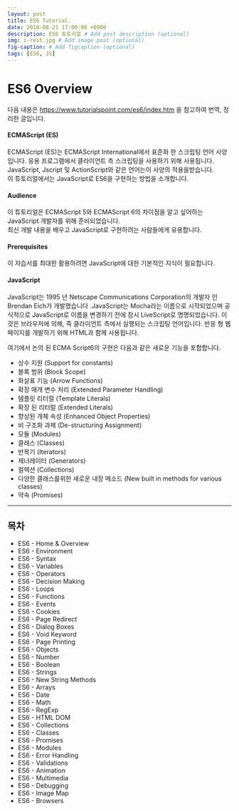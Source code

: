 ```yaml
---
layout: post
title: ES6 Tutorial.
date: 2018-08-21 17:00:00 +0900
description: ES6 튜토리얼 # Add post description (optional)
img: i-rest.jpg # Add image post (optional)
fig-caption: # Add figcaption (optional)
tags: [ES6, JS]
---
```


# ES6 Overview

다음 내용은 https://www.tutorialspoint.com/es6/index.htm 을 참고하여 번역, 정리한 글입니다.  

#### ECMAScript (ES)
ECMAScript (ES)는 ECMAScript International에서 표준화 한 스크립팅 언어 사양입니다. 응용 프로그램에서 클라이언트 측 스크립팅을 사용하기 위해 사용됩니다. JavaScript, Jscript 및 ActionScript와 같은 언어는이 사양의 적용을받습니다.  
이 튜토리얼에서는 JavaScript로 ES6을 구현하는 방법을 소개합니다.

#### Audience
이 튜토리얼은 ECMAScript 5와 ECMAScript 6의 차이점을 알고 싶어하는 JavaScript 개발자를 위해 준비되었습니다.  
최신 개발 내용을 배우고 JavaScript로 구현하려는 사람들에게 유용합니다.

#### Prerequisites
이 자습서를 최대한 활용하려면 JavaScript에 대한 기본적인 지식이 필요합니다.

#### JavaScript
JavaScript는 1995 년 Netscape Communications Corporation의 개발자 인 Brendan Eich가 개발했습니다 .JavaScript는 Mocha라는 이름으로 시작되었으며 공식적으로 JavaScript로 이름을 변경하기 전에 잠시 LiveScript로 명명되었습니다. 이것은 브라우저에 의해, 즉 클라이언트 측에서 실행되는 스크립팅 언어입니다. 반응 형 웹 페이지를 개발하기 위해 HTML과 함께 사용됩니다.

여기에서 논의 된 ECMA Script6의 구현은 다음과 같은 새로운 기능을 포함합니다.  

- 상수 지원 (Support for constants)
- 블록 범위 (Block Scope)
- 화살표 기능 (Arrow Functions)
- 확장 매개 변수 처리 (Extended Parameter Handling)
- 템플릿 리터럴 (Template Literals)
- 확장 된 리터럴 (Extended Literals)
- 향상된 개체 속성 (Enhanced Object Properties)
- 비 구조화 과제 (De-structuring Assignment)
- 모듈 (Modules)
- 클래스 (Classes)
- 반복기 (Iterators)
- 제너레이터 (Generators)
- 컬렉션 (Collections)
- 다양한 클래스를위한 새로운 내장 메소드 (New built in methods for various classes)
- 약속 (Promises)

---
## 목차
- ES6 - Home & Overview
- ES6 - Environment
- ES6 - Syntax
- ES6 - Variables
- ES6 - Operators
- ES6 - Decision Making
- ES6 - Loops
- ES6 - Functions
- ES6 - Events
- ES6 - Cookies
- ES6 - Page Redirect
- ES6 - Dialog Boxes
- ES6 - Void Keyword
- ES6 - Page Printing
- ES6 - Objects
- ES6 - Number
- ES6 - Boolean
- ES6 - Strings
- ES6 - New String Methods
- ES6 - Arrays
- ES6 - Date
- ES6 - Math
- ES6 - RegExp
- ES6 - HTML DOM
- ES6 - Collections
- ES6 - Classes
- ES6 - Promises
- ES6 - Modules
- ES6 - Error Handling
- ES6 - Validations
- ES6 - Animation
- ES6 - Multimedia
- ES6 - Debugging
- ES6 - Image Map
- ES6 - Browsers
